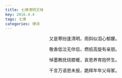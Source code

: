 ```yaml
---
title: 七律清明又悼
key: 2016.4.4
tags: 七律
categories: 律诗
---
```


<p align="center">又是寒纷逢清明，雨斜似泪心郁朦。
</p>
<p align="center">敬香低泣无伴侣，燃纸高旋有亲朋。
</p>
<p align="center">悼墨教抚绕膝暖，哀思养育抱怀生。
</p>
<p align="center">千言万语恩未报，跪拜年年父母冢。
</p>
<p align="center"></br>
</p>
